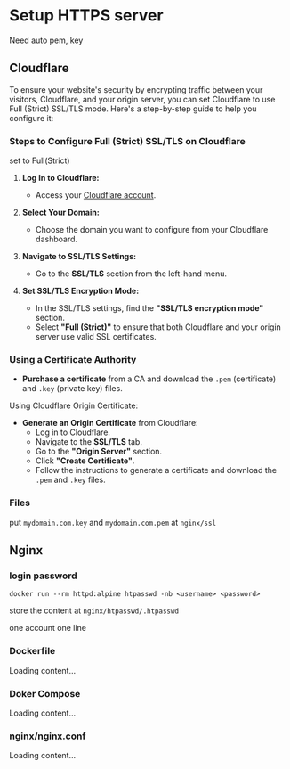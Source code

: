 # Setup HTTPS server

Need auto pem, key

## Cloudflare

To ensure your website's security by encrypting traffic between your visitors, Cloudflare, and your origin server, you can set Cloudflare to use Full (Strict) SSL/TLS mode. Here's a step-by-step guide to help you configure it:

### Steps to Configure Full (Strict) SSL/TLS on Cloudflare

set to Full(Strict)

1. **Log In to Cloudflare:**
   - Access your [Cloudflare account](https://dash.cloudflare.com).

2. **Select Your Domain:**
   - Choose the domain you want to configure from your Cloudflare dashboard.

3. **Navigate to SSL/TLS Settings:**
   - Go to the **SSL/TLS** section from the left-hand menu.

4. **Set SSL/TLS Encryption Mode:**
   - In the SSL/TLS settings, find the **"SSL/TLS encryption mode"** section.
   - Select **"Full (Strict)"** to ensure that both Cloudflare and your origin server use valid SSL certificates.


### Using a Certificate Authority

- **Purchase a certificate** from a CA and download the `.pem` (certificate) and `.key` (private key) files.

Using Cloudflare Origin Certificate:

- **Generate an Origin Certificate** from Cloudflare:
  - Log in to Cloudflare.
  - Navigate to the **SSL/TLS** tab.
  - Go to the **"Origin Server"** section.
  - Click **"Create Certificate"**.
  - Follow the instructions to generate a certificate and download the `.pem` and `.key` files.


### Files
put `mydomain.com.key` and `mydomain.com.pem` at `nginx/ssl`


## Nginx

### login password

```
docker run --rm httpd:alpine htpasswd -nb <username> <password>
```
store the content at `nginx/htpasswd/.htpasswd`

one account one line


### Dockerfile
<div class="load_as_code_session" data-url="Dockerfile">
  Loading content...
</div>

### Doker Compose
<div class="load_as_code_session" data-url="docker-compose.yml">
  Loading content...
</div>

### nginx/nginx.conf
<div class="load_as_code_session" data-url="nginx/nginx.conf">
  Loading content...
</div>

<script src="https://posetmage.com/assets/js/LoadAsCodeSession.js"></script>
